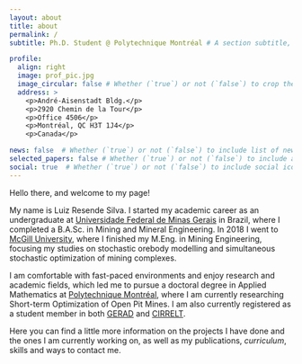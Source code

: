 ```yaml
---
layout: about
title: about
permalink: /
subtitle: Ph.D. Student @ Polytechnique Montréal # A section subtitle, e.g., <a href='#'>Affiliations</a>.

profile:
  align: right
  image: prof_pic.jpg
  image_circular: false # Whether (`true`) or not (`false`) to crop the image to make it circular.
  address: >
    <p>André-Aisenstadt Bldg.</p>
    <p>2920 Chemin de la Tour</p>
    <p>Office 4506</p>
    <p>Montréal, QC H3T 1J4</p>
    <p>Canada</p>

news: false  # Whether (`true`) or not (`false`) to include list of news items.
selected_papers: false # Whether (`true`) or not (`false`) to include a list of selected papers.
social: true  # Whether (`true`) or not (`false`) to include social icons at the bottom of the page.
---
```


Hello there, and welcome to my page!

My name is Luiz Resende Silva. I started my academic career as an undergraduate at [Universidade Federal de Minas Gerais](https://ufmg.br) in Brazil, where I completed a B.A.Sc. in Mining and Mineral Engineering. In 2018 I went to [McGill University](https://www.mcgill.ca/mining/), where I finished my M.Eng. in Mining Engineering, focusing my studies on stochastic orebody modelling and simultaneous stochastic optimization of mining complexes.

I am comfortable with fast-paced environments and enjoy research and academic fields, which led me to pursue a doctoral degree in Applied Mathematics at [Polytechnique Montréal](https://www.polymtl.ca), where I am currently researching Short-term Optimization of Open Pit Mines. I am also currently registered as a student member in both [GERAD](https://www.gerad.ca/en) and [CIRRELT](https://www.cirrelt.ca/default.aspx).

Here you can find a little more information on the projects I have done and the ones I am currently working on, as well as my publications, _curriculum_, skills and ways to contact me.
